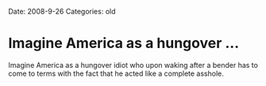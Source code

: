 Date: 2008-9-26
Categories: old

# Imagine America as a hungover ...

Imagine America as a hungover idiot who upon waking after a bender has to come to terms with the fact that he acted like a complete asshole.
